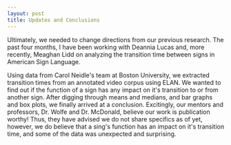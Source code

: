```yaml
---
layout: post
title: Updates and Conclusions
---
```


Ultimately, we needed to change directions from our previous research. 
The past four months, I have been working with Deannia Lucas and, more 
recently, Meaghan Lidd on analyzing the transition time between signs in American Sign Language.

Using data from Carol Neidle's team at Boston University, we extracted transition times from an annotated video corpus using ELAN.
We wanted to find out if the function of a sign has any impact on it's transition to or from another sign. 
After digging through means and medians, and bar graphs and box plots, we finally arrived at a conclusion.
Excitingly, our mentors and professors, Dr. Wolfe and Dr. McDonald, believe our work is publication worthy! Thus, they have advised we do not
share specifics as of yet, however, we do believe that a sing's function has an impact on it's transition time, and some of the data was unexpected and surprising.
